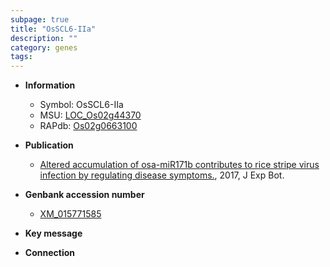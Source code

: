 ```yaml
---
subpage: true
title: "OsSCL6-IIa"
description: ""
category: genes
tags: 
---
```


* **Information**  
    + Symbol: OsSCL6-IIa  
    + MSU: [LOC_Os02g44370](http://rice.plantbiology.msu.edu/cgi-bin/ORF_infopage.cgi?orf=LOC_Os02g44370)  
    + RAPdb: [Os02g0663100](http://rapdb.dna.affrc.go.jp/viewer/gbrowse_details/irgsp1?name=Os02g0663100)  

* **Publication**  
    + [Altered accumulation of osa-miR171b contributes to rice stripe virus infection by regulating disease symptoms.](http://www.ncbi.nlm.nih.gov/pubmed?term=Altered+accumulation+of+osa-miR171b+contributes+to+rice+stripe+virus+infection+by+regulating+disease+symptoms.%5BTitle%5D), 2017, J Exp Bot.

* **Genbank accession number**  
    + [XM_015771585](http://www.ncbi.nlm.nih.gov/nuccore/XM_015771585)

* **Key message**  

* **Connection**  



